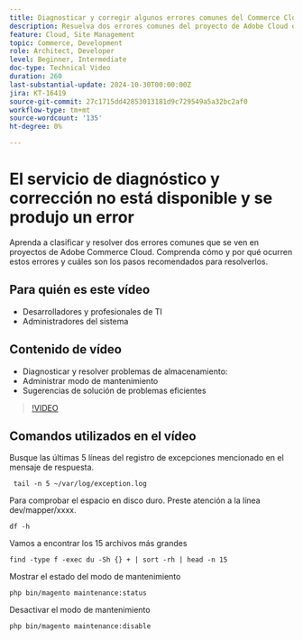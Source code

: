 ```yaml
---
title: Diagnosticar y corregir algunos errores comunes del Commerce Cloud
description: Resuelva dos errores comunes del proyecto de Adobe Cloud que impiden que el sitio se cargue.
feature: Cloud, Site Management
topic: Commerce, Development
role: Architect, Developer
level: Beginner, Intermediate
doc-type: Technical Video
duration: 260
last-substantial-update: 2024-10-30T00:00:00Z
jira: KT-16419
source-git-commit: 27c1715dd42853013181d9c729549a5a32bc2af0
workflow-type: tm+mt
source-wordcount: '135'
ht-degree: 0%

---
```



# El servicio de diagnóstico y corrección no está disponible y se produjo un error

Aprenda a clasificar y resolver dos errores comunes que se ven en proyectos de Adobe Commerce Cloud.  Comprenda cómo y por qué ocurren estos errores y cuáles son los pasos recomendados para resolverlos.

## Para quién es este vídeo

- Desarrolladores y profesionales de TI
- Administradores del sistema

## Contenido de vídeo

- Diagnosticar y resolver problemas de almacenamiento:
- Administrar modo de mantenimiento
- Sugerencias de solución de problemas eficientes

>[!VIDEO](https://video.tv.adobe.com/v/3447696?learn=on&captions=spa)


## Comandos utilizados en el vídeo

Busque las últimas 5 líneas del registro de excepciones mencionado en el mensaje de respuesta.

```SHELL
 tail -n 5 ~/var/log/exception.log
```

Para comprobar el espacio en disco duro. Preste atención a la línea dev/mapper/xxxx.

```SHELL
df -h
```

Vamos a encontrar los 15 archivos más grandes

```SHELL
find -type f -exec du -Sh {} + | sort -rh | head -n 15
```

Mostrar el estado del modo de mantenimiento

```SHELL
php bin/magento maintenance:status
```

Desactivar el modo de mantenimiento

```SHELL
php bin/magento maintenance:disable 
```
